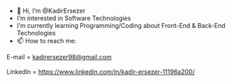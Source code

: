 - 👋 Hi, I’m @KadirErsezer
-    I’m interested in Software Technologies 
-    I’m currently learning Programming/Coding about Front-End & Back-End Technologies 
- 📫 How to reach me:
  
E-mail =  kadirersezer98@gmail.com
  <br>
<br>
Linkedln = https://www.linkedin.com/in/kadir-ersezer-11196a200/
<!---
KadirErsezer/KadirErsezer is a ✨ special ✨ repository because its `README.md` (this file) appears on your GitHub profile.
You can click the Preview link to take a look at your changes.
--->
